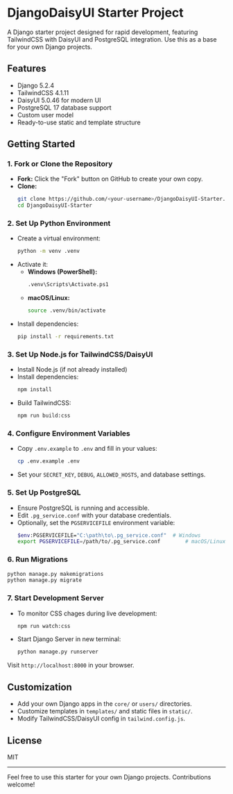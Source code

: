 # DjangoDaisyUI Starter Project

A Django starter project designed for rapid development, featuring TailwindCSS with DaisyUI and PostgreSQL integration. Use this as a base for your own Django projects.

## Features
- Django 5.2.4
- TailwindCSS 4.1.11
- DaisyUI 5.0.46 for modern UI
- PostgreSQL 17 database support
- Custom user model
- Ready-to-use static and template structure

## Getting Started

### 1. Fork or Clone the Repository

- **Fork:** Click the "Fork" button on GitHub to create your own copy.
- **Clone:**
  ```sh
  git clone https://github.com/<your-username>/DjangoDaisyUI-Starter.git
  cd DjangoDaisyUI-Starter
  ```

### 2. Set Up Python Environment

- Create a virtual environment:
  ```sh
  python -m venv .venv
  ```
- Activate it:
  - **Windows (PowerShell):**
    ```sh
    .venv\Scripts\Activate.ps1
    ```
  - **macOS/Linux:**
    ```sh
    source .venv/bin/activate
    ```
- Install dependencies:
  ```sh
  pip install -r requirements.txt
  ```

### 3. Set Up Node.js for TailwindCSS/DaisyUI

- Install Node.js (if not already installed)
- Install dependencies:
  ```sh
  npm install
  ```
- Build TailwindCSS:
  ```sh
  npm run build:css
  ```


### 4. Configure Environment Variables

- Copy `.env.example` to `.env` and fill in your values:
  ```sh
  cp .env.example .env
  ```
- Set your `SECRET_KEY`, `DEBUG`, `ALLOWED_HOSTS`, and database settings.

### 5. Set Up PostgreSQL

- Ensure PostgreSQL is running and accessible.
- Edit `.pg_service.conf` with your database credentials.
- Optionally, set the `PGSERVICEFILE` environment variable:
  ```sh
  $env:PGSERVICEFILE="C:\path\to\.pg_service.conf"  # Windows
  export PGSERVICEFILE=/path/to/.pg_service.conf        # macOS/Linux
  ```

### 6. Run Migrations

```sh
python manage.py makemigrations
python manage.py migrate
```

### 7. Start Development Server

- To monitor CSS chages during live development:
  ```sh
  npm run watch:css
  ```

- Start Django Server in new terminal:
  ```sh
  python manage.py runserver
  ```

Visit `http://localhost:8000` in your browser.

## Customization
- Add your own Django apps in the `core/` or `users/` directories.
- Customize templates in `templates/` and static files in `static/`.
- Modify TailwindCSS/DaisyUI config in `tailwind.config.js`.

## License
MIT

---

Feel free to use this starter for your own Django projects. Contributions welcome!

